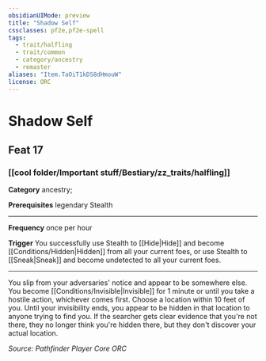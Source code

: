 ```yaml
---
obsidianUIMode: preview
title: "Shadow Self"
cssclasses: pf2e,pf2e-spell
tags:
  - trait/halfling
  - trait/common
  - category/ancestry
  - remaster
aliases: "Item.TaOiT1kDS8dHmouW"
license: ORC
---
```

# Shadow Self
## Feat 17
### [[cool folder/Important stuff/Bestiary/zz_traits/halfling]]

**Category** ancestry; 



**Prerequisites** legendary Stealth
* * *
**Frequency** once per hour

**Trigger** You successfully use Stealth to [[Hide|Hide]] and become [[Conditions/Hidden|Hidden]] from all your current foes, or use Stealth to [[Sneak|Sneak]] and become undetected to all your current foes.

* * *

You slip from your adversaries' notice and appear to be somewhere else. You become [[Conditions/Invisible|Invisible]] for 1 minute or until you take a hostile action, whichever comes first. Choose a location within 10 feet of you. Until your invisibility ends, you appear to be hidden in that location to anyone trying to find you. If the searcher gets clear evidence that you're not there, they no longer think you're hidden there, but they don't discover your actual location.

*Source: Pathfinder Player Core*
*ORC*